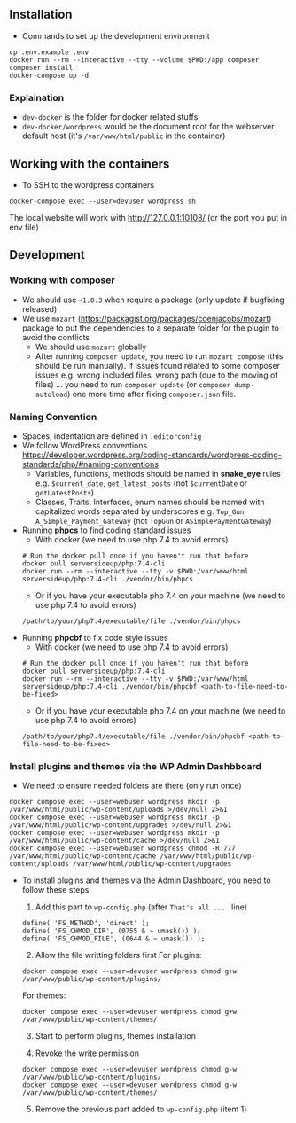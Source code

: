 ## Installation
- Commands to set up the development environment
```shell script
cp .env.example .env
docker run --rm --interactive --tty --volume $PWD:/app composer composer install
docker-compose up -d
```
### Explaination
- `dev-docker` is the folder for docker related stuffs
- `dev-docker/wordpress` would be the document root for the webserver default host (it's `/var/www/html/public` in the container)

## Working with the containers
- To SSH to the wordpress containers
```
docker-compose exec --user=devuser wordpress sh
```

The local website will work with http://127.0.0.1:10108/ (or the port you put in env file)

## Development
### Working with composer
- We should use `~1.0.3` when require a package (only update if bugfixing released)
- We use `mozart` (https://packagist.org/packages/coenjacobs/mozart) package to put the dependencies to a separate folder for the plugin to avoid the conflicts
  - We should use `mozart` globally
  - After running `composer update`, you need to run `mozart compose` (this should be run manually). If issues found related to some composer issues e.g. wrong included files, wrong path (due to the moving of files) ... you need to run `composer update` (or `composer dump-autoload`) one more time after fixing `composer.json` file.
### Naming Convention
- Spaces, indentation are defined in `.editorconfig`
- We follow WordPress conventions https://developer.wordpress.org/coding-standards/wordpress-coding-standards/php/#naming-conventions
	- Variables, functions, methods should be named in **snake_eye** rules e.g. `$current_date`, `get_latest_posts` (not `$currentDate` or `getLatestPosts`)
	- Classes, Traits, Interfaces, enum names should be named with capitalized words separated by underscores e.g. `Top_Gun`, `A_Simple_Payment_Gateway` (not `TopGun` or `ASimplePaymentGateway`)
- Running **phpcs** to find coding standard issues
	- With docker (we need to use php 7.4 to avoid errors)
	```shell script
	# Run the docker pull once if you haven't run that before
	docker pull serversideup/php:7.4-cli
	docker run --rm --interactive --tty -v $PWD:/var/www/html serversideup/php:7.4-cli ./vendor/bin/phpcs
	```
	- Or if you have your executable php 7.4 on your machine (we need to use php 7.4 to avoid errors)
	```shell script
	/path/to/your/php7.4/executable/file ./vendor/bin/phpcs
	```
- Running **phpcbf** to fix code style issues
	- With docker (we need to use php 7.4 to avoid errors)
	```shell script
	# Run the docker pull once if you haven't run that before
	docker pull serversideup/php:7.4-cli
	docker run --rm --interactive --tty -v $PWD:/var/www/html serversideup/php:7.4-cli ./vendor/bin/phpcbf <path-to-file-need-to-be-fixed>
	```
	- Or if you have your executable php 7.4 on your machine (we need to use php 7.4 to avoid errors)
	```shell script
	/path/to/your/php7.4/executable/file ./vendor/bin/phpcbf <path-to-file-need-to-be-fixed>
	```
### Install plugins and themes via the WP Admin Dashbboard
- We need to ensure needed folders are there (only run once)
```shell script
docker compose exec --user=webuser wordpress mkdir -p /var/www/html/public/wp-content/uploads >/dev/null 2>&1
docker compose exec --user=webuser wordpress mkdir -p /var/www/html/public/wp-content/upgrades >/dev/null 2>&1
docker compose exec --user=webuser wordpress mkdir -p /var/www/html/public/wp-content/cache >/dev/null 2>&1
docker compose exec --user=webuser wordpress chmod -R 777 /var/www/html/public/wp-content/cache /var/www/html/public/wp-content/uploads /var/www/html/public/wp-content/upgrades
```
- To install plugins and themes via the Admin Dashboard, you need to follow these steps:
	1. Add this part to `wp-config.php` (after `That's all ... ` line)
	```
	define( 'FS_METHOD', 'direct' );
	define( 'FS_CHMOD_DIR', (0755 & ~ umask()) );
	define( 'FS_CHMOD_FILE', (0644 & ~ umask()) );
	```
	2. Allow the file writting folders first
	For plugins:
	```shell script
	docker compose exec --user=devuser wordpress chmod g+w /var/www/public/wp-content/plugins/
	```

	For themes:
	```shell script
	docker compose exec --user=devuser wordpress chmod g+w /var/www/public/wp-content/themes/
	```

	3. Start to perform plugins, themes installation

	4. Revoke the write permission
	```shell script
	docker compose exec --user=devuser wordpress chmod g-w /var/www/public/wp-content/plugins/
	docker compose exec --user=devuser wordpress chmod g-w /var/www/public/wp-content/themes/
	```

	5. Remove the previous part added to `wp-config.php` (item 1)
